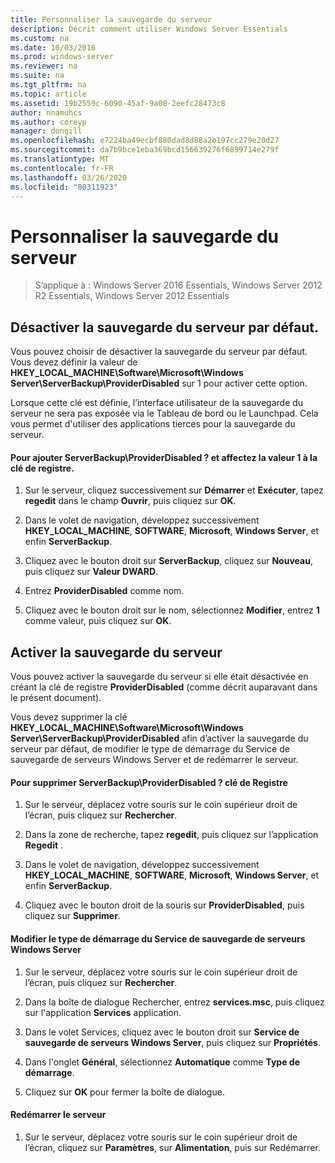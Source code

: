 ```yaml
---
title: Personnaliser la sauvegarde du serveur
description: Décrit comment utiliser Windows Server Essentials
ms.custom: na
ms.date: 10/03/2016
ms.prod: windows-server
ms.reviewer: na
ms.suite: na
ms.tgt_pltfrm: na
ms.topic: article
ms.assetid: 19b2559c-6090-45af-9a08-2eefc28473c8
author: nnamuhcs
ms.author: coreyp
manager: dongill
ms.openlocfilehash: e7224ba49ecbf880dad8d88a2b197cc279e20d27
ms.sourcegitcommit: da7b9bce1eba369bcd156639276f6899714e279f
ms.translationtype: MT
ms.contentlocale: fr-FR
ms.lasthandoff: 03/26/2020
ms.locfileid: "80311923"
---
```

# <a name="customize-server-backup"></a>Personnaliser la sauvegarde du serveur

>S’applique à : Windows Server 2016 Essentials, Windows Server 2012 R2 Essentials, Windows Server 2012 Essentials

## <a name="turn-off-server-backup-by-default"></a>Désactiver la sauvegarde du serveur par défaut.  
 Vous pouvez choisir de désactiver la sauvegarde du serveur par défaut. Vous devez définir la valeur de **HKEY_LOCAL_MACHINE\Software\Microsoft\Windows Server\ServerBackup\ProviderDisabled** sur 1 pour activer cette option.  
  
 Lorsque cette clé est définie, l’interface utilisateur de la sauvegarde du serveur ne sera pas exposée via le Tableau de bord ou le Launchpad. Cela vous permet d'utiliser des applications tierces pour la sauvegarde du serveur.  
  
#### <a name="to-add-serverbackupproviderdisabled-registry-key-and-set-the-value-to-1"></a>Pour ajouter ServerBackup\ProviderDisabled ? et affectez la valeur 1 à la clé de registre.  
  
1.  Sur le serveur, cliquez successivement sur **Démarrer** et **Exécuter**, tapez **regedit** dans le champ **Ouvrir**, puis cliquez sur **OK**.  
  
2.  Dans le volet de navigation, développez successivement **HKEY_LOCAL_MACHINE**, **SOFTWARE**, **Microsoft**, **Windows Server**, et enfin **ServerBackup**.  
  
3.  Cliquez avec le bouton droit sur **ServerBackup**, cliquez sur **Nouveau**, puis cliquez sur **Valeur DWARD**.  
  
4.  Entrez **ProviderDisabled** comme nom.  
  
5.  Cliquez avec le bouton droit sur le nom, sélectionnez **Modifier**, entrez **1** comme valeur, puis cliquez sur **OK**.  
  
## <a name="turn-on-server-backup"></a>Activer la sauvegarde du serveur  
 Vous pouvez activer la sauvegarde du serveur si elle était désactivée en créant la clé de registre **ProviderDisabled** (comme décrit auparavant dans le présent document).  
  
 Vous devez supprimer la clé **HKEY_LOCAL_MACHINE\Software\Microsoft\Windows Server\ServerBackup\ProviderDisabled** afin d’activer la sauvegarde du serveur par défaut, de modifier le type de démarrage du Service de sauvegarde de serveurs Windows Server et de redémarrer le serveur.  
  
#### <a name="to-delete-serverbackupproviderdisabled-registry-key"></a>Pour supprimer ServerBackup\ProviderDisabled ? clé de Registre  
  
1.  Sur le serveur, déplacez votre souris sur le coin supérieur droit de l’écran, puis cliquez sur **Rechercher**.  
  
2.  Dans la zone de recherche, tapez **regedit**, puis cliquez sur l’application **Regedit** .  
  
3.  Dans le volet de navigation, développez successivement **HKEY_LOCAL_MACHINE**, **SOFTWARE**, **Microsoft**, **Windows Server**, et enfin **ServerBackup**.  
  
4.  Cliquez avec le bouton droit de la souris sur **ProviderDisabled**, puis cliquez sur **Supprimer**.  
  
#### <a name="change-the-start-type-of-windows-server-server-backup-service"></a>Modifier le type de démarrage du Service de sauvegarde de serveurs Windows Server  
  
1.  Sur le serveur, déplacez votre souris sur le coin supérieur droit de l’écran, puis cliquez sur **Rechercher**.  
  
2.  Dans la boîte de dialogue Rechercher, entrez **services.msc**, puis cliquez sur l'application **Services** application.  
  
3.  Dans le volet Services, cliquez avec le bouton droit sur **Service de sauvegarde de serveurs Windows Server**, puis cliquez sur **Propriétés**.  
  
4.  Dans l'onglet **Général**, sélectionnez **Automatique** comme **Type de démarrage**.  
  
5.  Cliquez sur **OK** pour fermer la boîte de dialogue.  
  
#### <a name="restart-the-server"></a>Redémarrer le serveur  
  
1.  Sur le serveur, déplacez votre souris sur le coin supérieur droit de l’écran, cliquez sur **Paramètres**, sur **Alimentation**, puis sur Redémarrer.